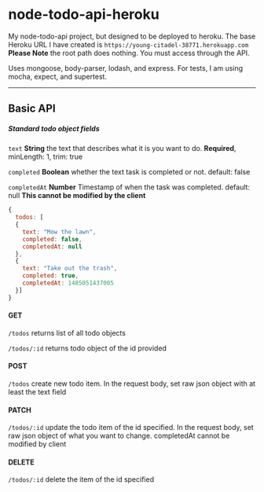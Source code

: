 # node-todo-api-heroku

My node-todo-api project, but designed to be deployed to heroku. The base Heroku URL I have created
is ``https://young-citadel-38771.herokuapp.com`` **Please Note** the root path does nothing. You must access through the API.

Uses mongoose, body-parser, lodash, and express. For tests, I am using mocha, expect, and supertest.

---
## Basic API

##### Standard todo object fields
``text`` **String** the text that describes what it is you want to do. **Required**, minLength: 1, trim: true

``completed`` **Boolean** whether the text task is completed or not. default: false

``completedAt`` **Number** Timestamp of when the task was completed. default: null **This cannot be modified by the client**

```javascript
{
  todos: [
  {
    text: "Mow the lawn",
    completed: false,
    completedAt: null
  },
  {
    text: "Take out the trash",
    completed: true,
    completedAt: 1485051437005
  }]
}
```
#### GET

``/todos`` returns list of all todo objects

``/todos/:id`` returns todo object of the id provided

#### POST

``/todos`` create new todo item. In the request body, set raw json object with at least the text field

#### PATCH

``/todos/:id`` update the todo item of the id specified. In the request body, set raw json object of what you want to change.
completedAt cannot be modified by client

#### DELETE

``/todos/:id`` delete the item of the id specified
